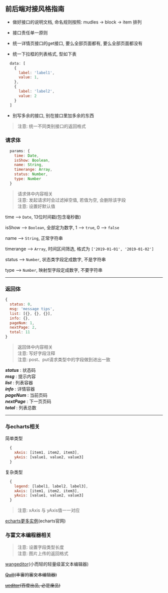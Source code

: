 ## 前后端对接风格指南

+ 做好接口的说明文档, 命名规则按照: mudles -> block -> item 排列

+ 接口责任单一原则

+ 统一详情页接口的get接口, 要么全部页面都有, 要么全部页面都没有

+ 统一下拉框的列表格式, 型如下表
```javascript
  data: [
    {
      label: 'label1',
      value: 1,
    },
    {
      label: 'label2',
      value: 2
    }
  ]
```

+ 别写多余的接口, 别在接口里加多余的东西

> 注意: 统一不同类别接口的返回格式

### 请求体
```javascript
  params: {
    time: Date,
    isShow: Boolean,
    name: String,
    timerange: Array,
    status: Number,
    type: Number
  }
```
> 请求体中内容相关    
> 注意: 发起请求时会过滤掉空值, 若值为空, 会删除该字段       
> 注意: 设置好默认值               

time --> `Date`, 13位时间戳(包含毫秒数)

isShow --> `Boolean`, 全部定为数字, 1 --> `true`, 0 --> `false`

name --> `String`, 正常字符串

timerange --> `Array`, 时间区间筛选, 格式为 `['2019-01-01', '2019-01-02']`

status --> `Number`, 状态类字段定成数字, 不是字符串

type --> `Number`, 映射型字段定成数字, 不要字符串

***

### 返回体
```javascript
{
  status: 0,
  msg: 'message tips',
  list: [{}, {}, {}],
  info: {},
  pageNum: 1,
  nextPage: 2,
  total: 11
}
```
> 返回体中内容相关  
> 注意: 写好字段注释    
> 注意: post、put请求类型中的字段做到进出一致  

***status*** : 状态码        
***msg*** : 提示内容        
***list*** : 列表容器       
***info*** : 详情容器       
***pageNum*** : 当前页码        
***nextPage*** : 下一页页码        
***total*** : 列表总数

***

### 与echarts相关
简单类型
```javascript
  {
    xAxis: [item1, item2, item3],
    yAxis: [value1, value2, value3]
  }
```

复杂类型
```javascript
  {
    legend: [label1, label2, label3],
    xAxis: [item1, item2, item3],
    yAxis: [value1, value2, value3]
  }
```
> 注意:  xAxis 与 yAxis值一一对应

[echarts更多实例](https://echarts.baidu.com/examples/)(echarts官网)

### 与富文本编程器相关
> 注意: 设置字段类型长度       
> 注意: 图片上传的返回格式

[wangeditor](http://www.wangeditor.com/)(小而轻的轻量级富文本编辑器)

~~[Quill](https://quilljs.com/)(丰富的富文本编辑器)~~

~~[ueditor](https://ueditor.baidu.com/website/onlinedemo.html)(百度出品, 必是废品)~~
